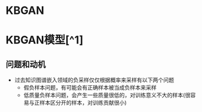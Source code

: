 # KBGAN

# KBGAN模型[^1]
## 问题和动机
* 过去知识图谱嵌入领域的负采样仅仅根据概率来采样有以下两个问题
    * 假负样本问题，有可能会有正确样本被当成负样本来采样
    * 低质量负样本问题，会产生一些质量很低的，对训练意义不大的样本(很容易与正样本区分开的样本，对训练贡献很小)

